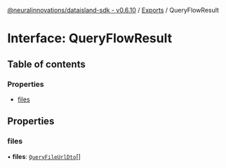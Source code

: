 [@neuralinnovations/dataisland-sdk - v0.6.10](../../README.md) / [Exports](../modules.md) / QueryFlowResult

# Interface: QueryFlowResult

## Table of contents

### Properties

- [files](QueryFlowResult.md#files)

## Properties

### files

• **files**: [`QueryFileUrlDto`](QueryFileUrlDto.md)[]
